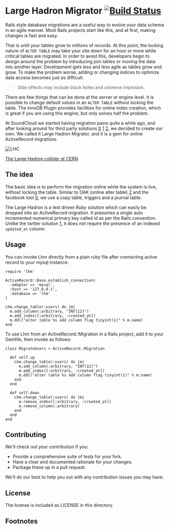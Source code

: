# Large Hadron Migrator [![Build Status](https://secure.travis-ci.org/soundcloud/large-hadron-migrator.png)](http://travis-ci.org/soundcloud/large-hadron-migrator)

Rails style database migrations are a useful way to evolve your data schema in
an agile manner. Most Rails projects start like this, and at first, making
changes is fast and easy.

That is until your tables grow to millions of records. At this point, the
locking nature of `ALTER TABLE` may take your site down for an hour or more
while critical tables are migrated. In order to avoid this, developers begin
to design around the problem by introducing join tables or moving the data
into another layer. Development gets less and less agile as tables grow and
grow. To make the problem worse, adding or changing indices to optimize data
access becomes just as difficult.

> Side effects may include black holes and universe implosion.

There are few things that can be done at the server or engine level. It is
possible to change default values in an `ALTER TABLE` without locking the
table.  The InnoDB Plugin provides facilities for online index creation, which
is great if you are using this engine, but only solves half the problem.

At SoundCloud we started having migration pains quite a while ago, and after
looking around for third party solutions [0] [1] [2], we decided to create our
own. We called it Large Hadron Migrator, and it is a gem for online
ActiveRecord migrations.

![LHC](http://farm4.static.flickr.com/3093/2844971993_17f2ddf2a8_z.jpg)

[The Large Hadron collider at CERN](http://en.wikipedia.org/wiki/Large_Hadron_Collider)

## The idea

The basic idea is to perform the migration online while the system is live,
without locking the table. Similar to OAK (online alter table) [2] and the
facebook tool [0], we use a copy table, triggers and a journal table.

The Large Hadron is a test driven Ruby solution which can easily be dropped
into an ActiveRecord migration. It presumes a single auto incremented
numerical primary key called id as per the Rails convention. Unlike the
twitter solution [1], it does not require the presence of an indexed
`updated_at` column.

## Usage

You can invoke Lhm directly from a plain ruby file after connecting active
record to your mysql instance:

    require 'lhm'

    ActiveRecord::Base.establish_connection(
      :adapter => 'mysql',
      :host => '127.0.0.1',
      :database => 'lhm'
    )

    Lhm.change_table(:users) do |m|
      m.add_column(:arbitrary, "INT(12)")
      m.add_index([:arbitrary, :created_at])
      m.ddl("alter table %s add column flag tinyint(1)" % m.name)
    end

To use Lhm from an ActiveRecord::Migration in a Rails project, add it to your
Gemfile, then invoke as follows:

    class MigrateUsers < ActiveRecord::Migration

      def self.up
        Lhm.change_table(:users) do |m|
          m.add_column(:arbitrary, "INT(12)")
          m.add_index([:arbitrary, :created_at])
          m.ddl("alter table %s add column flag tinyint(1)" % m.name)
        end
      end

      def self.down
        Lhm.change_table(:users) do |m|
          m.remove_index([:arbitrary, :created_at])
          m.remove_column(:arbitrary)
        end
      end
    end

## Contributing

We'll check out your contribution if you:

- Provide a comprehensive suite of tests for your fork.
- Have a clear and documented rationale for your changes.
- Package these up in a pull request.

We'll do our best to help you out with any contribution issues you may have.

## License

The license is included as LICENSE in this directory.

## Footnotes

[0]: http://www.facebook.com/note.php?note\_id=430801045932 "Facebook"
[1]: https://github.com/freels/table\_migrator "Twitter"
[2]: http://openarkkit.googlecode.com "OAK online alter table"

